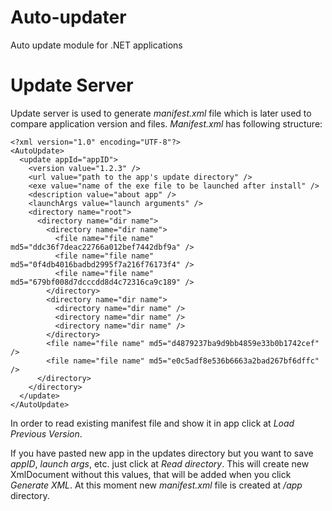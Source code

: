 # Auto-updater
Auto update module for .NET applications

# Update Server

Update server is used to generate *manifest.xml* file which is later used to compare application version and files.
*Manifest.xml* has following structure:

```
<?xml version="1.0" encoding="UTF-8"?>
<AutoUpdate>
  <update appId="appID">
    <version value="1.2.3" />
    <url value="path to the app's update directory" />
    <exe value="name of the exe file to be launched after install" />
    <description value="about app" />
    <launchArgs value="launch arguments" />
    <directory name="root">
      <directory name="dir name">
        <directory name="dir name">
          <file name="file name" md5="ddc36f7deac22766a012bef7442dbf9a" />
          <file name="file name" md5="0f4db4016badbd2995f7a216f76173f4" />
          <file name="file name" md5="679bf008d7dcccdd8d4c72316ca9c189" />
        </directory>
        <directory name="dir name">
          <directory name="dir name" />
          <directory name="dir name" />
          <directory name="dir name" />
        </directory>
        <file name="file name" md5="d4879237ba9d9bb4859e33b0b1742cef" />
        <file name="file name" md5="e0c5adf8e536b6663a2bad267bf6dffc" />
      </directory>
    </directory>
  </update>
</AutoUpdate>
```
In order to read existing manifest file and show it in app click at *Load Previous Version*.

If you have pasted new app in the updates directory but you want to save *appID*, *launch args*, etc. just click at *Read directory*. This will create new XmlDocument without this values, that will be added when you click *Generate XML*. At this moment new *manifest.xml* file is created at */app* directory.
